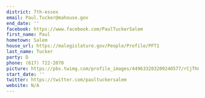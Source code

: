 ```yaml
---
district: 7th-essex
email: Paul.Tucker@mahouse.gov
end_date: ''
facebook: https://www.facebook.com/PaulTuckerSalem
first_name: Paul
hometown: Salem
house_url: https://malegislature.gov/People/Profile/PFT1
last_name: Tucker
party: D
phone: (617) 722-2070
picture: https://pbs.twimg.com/profile_images/449633203209240577/rCjThOgR_400x400.png
start_date: ''
twitter: https://twitter.com/paultuckersalem
website: N/A
---
```

